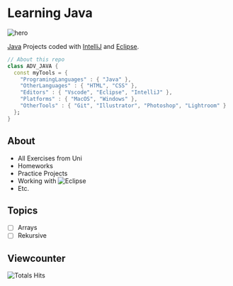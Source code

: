 # Learning Java

![hero](https://upload.wikimedia.org/wikipedia/commons/e/e9/Java-Debugging-Tips-881x441.jpg)

[Java](https://www.java.com/de/) Projects coded with [IntelliJ](https://www.jetbrains.com/idea/download/#section=linux) and [Eclipse](https://www.eclipse.org/downloads/).

```dart
// About this repo
class ADV_JAVA { 
  const myTools = {  
    "ProgramingLanguages" : { "Java" },
    "OtherLanguages" : { "HTML", "CSS" },
    "Editors" : { "Vscode", "Eclipse", "IntelliJ" },
    "Platforms" : { "MacOS", "Windows" },
    "OtherTools" : { "Git", "Illustrator", "Photoshop", "Lightroom" }
  };
}
```

## About
- All Exercises from Uni 
- Homeworks 
- Practice Projects
- Working with  ![Eclipse](https://img.shields.io/badge/ECLIPSE-2C2255.svg?&style=flat&logo=eclipse)&nbsp;
- Etc.

## Topics 
- [ ] Arrays
- [ ] Rekursive

## Viewcounter

![Totals Hits](https://komarev.com/ghpvc/?username=FSa-git&style=flat&color=yellow&label=VIEWS)
